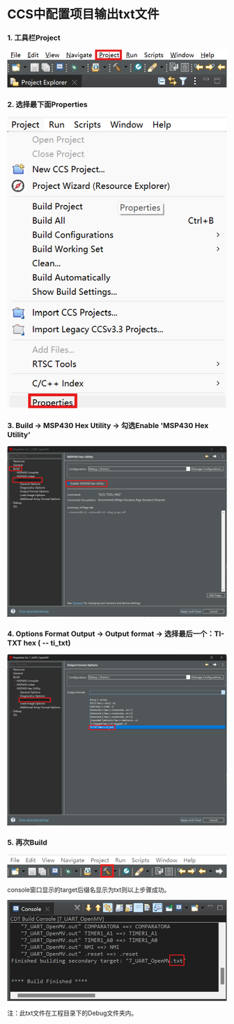 # CCS中配置项目输出txt文件

### 1. 工具栏Project

![image-20240727152353002](CCS中配置项目输出txt文件.assets/image-20240727152353002.png)

### 2. 选择最下面Properties

![image-20240727152555146](CCS中配置项目输出txt文件.assets/image-20240727152555146.png)

### 3. Build -> MSP430 Hex Utility  -> 勾选Enable 'MSP430 Hex Utility'

![image-20240727153018053](CCS中配置项目输出txt文件.assets/image-20240727153018053.png)

### 4. Options Format Output -> Output format ->  选择最后一个：TI-TXT hex ( -- ti_txt)

![image-20240727153322600](CCS中配置项目输出txt文件.assets/image-20240727153322600.png)

### 5. 再次Build

![image-20240727153438222](CCS中配置项目输出txt文件.assets/image-20240727153438222.png)

console窗口显示的target后缀名显示为txt则以上步骤成功。

![image-20240727153707809](CCS中配置项目输出txt文件.assets/image-20240727153707809.png)

注：此txt文件在工程目录下的Debug文件夹内。
